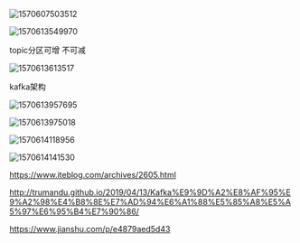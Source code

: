 ![1570607503512](C:\Users\JIAHAI~1\AppData\Local\Temp\1570607503512.png)

![1570613549970](C:\Users\JIAHAI~1\AppData\Local\Temp\1570613549970.png)

 topic分区可增 不可减



![1570613613517](C:\Users\JIAHAI~1\AppData\Local\Temp\1570613613517.png)





kafka架构

![1570613957695](C:\Users\JIAHAI~1\AppData\Local\Temp\1570613957695.png)



![1570613975018](C:\Users\JIAHAI~1\AppData\Local\Temp\1570613975018.png)

![1570614118956](C:\Users\JIAHAI~1\AppData\Local\Temp\1570614118956.png)



![1570614141530](C:\Users\JIAHAI~1\AppData\Local\Temp\1570614141530.png)





https://www.iteblog.com/archives/2605.html



<http://trumandu.github.io/2019/04/13/Kafka%E9%9D%A2%E8%AF%95%E9%A2%98%E4%B8%8E%E7%AD%94%E6%A1%88%E5%85%A8%E5%A5%97%E6%95%B4%E7%90%86/> 





<https://www.jianshu.com/p/e4879aed5d43> 